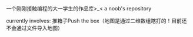 一个刚刚接触编程的大一学生的作品库>_<
a noob's repository

currently involves:
  推箱子Push the box（地图是通过二维数组瞎打的！目前还不会通过文件导入地图）
